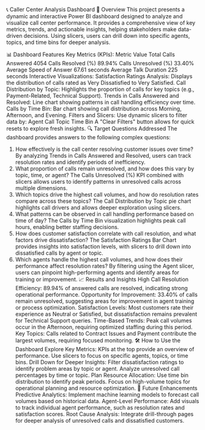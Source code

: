 📞 Caller Center Analysis Dashboard
🚀 Overview
This project presents a dynamic and interactive Power BI dashboard designed to analyze and visualize call center performance. It provides a comprehensive view of key metrics, trends, and actionable insights, helping stakeholders make data-driven decisions. Using slicers, users can drill down into specific agents, topics, and time bins for deeper analysis.

📊 Dashboard Features
Key Metrics (KPIs):
Metric	Value
Total Calls Answered	4054
Calls Resolved (%)	89.94%
Calls Unresolved (%)	33.40%
Average Speed of Answer	67.61 seconds
Average Talk Duration	225 seconds
Interactive Visualizations:
Satisfaction Ratings Analysis:
Displays the distribution of calls rated as Very Dissatisfied to Very Satisfied.
Call Distribution by Topic:
Highlights the proportion of calls for key topics (e.g., Payment-Related, Technical Support).
Trends in Calls Answered and Resolved:
Line chart showing patterns in call handling efficiency over time.
Calls by Time Bin:
Bar chart showing call distribution across Morning, Afternoon, and Evening.
Filters and Slicers:
Use dynamic slicers to filter data by:
Agent
Call Topic
Time Bin
A "Clear Filters" button allows for quick resets to explore fresh insights.
🔍 Target Questions Addressed
The dashboard provides answers to the following complex questions:
1. How effectively is the call center resolving customer issues over time?
By analyzing Trends in Calls Answered and Resolved, users can track resolution rates and identify periods of inefficiency.
2. What proportion of calls remain unresolved, and how does this vary by topic, time, or agent?
The Calls Unresolved (%) KPI combined with slicers allows users to identify patterns in unresolved calls across multiple dimensions.
3. Which topics drive the highest call volumes, and how do resolution rates compare across these topics?
The Call Distribution by Topic pie chart highlights call drivers and allows deeper exploration using slicers.
4. What patterns can be observed in call handling performance based on time of day?
The Calls by Time Bin visualization highlights peak call hours, enabling better staffing decisions.
5. How does customer satisfaction correlate with call resolution, and what factors drive dissatisfaction?
The Satisfaction Ratings Bar Chart provides insights into satisfaction levels, with slicers to drill down into dissatisfied calls by agent or topic.
6. Which agents handle the highest call volumes, and how does their performance affect resolution rates?
By filtering using the Agent slicer, users can pinpoint high-performing agents and identify areas for training or improvement.
📈 Results and Insights
High Call Resolution Efficiency:
89.94% of answered calls are resolved, indicating strong operational performance.
Opportunity for Improvement:
33.40% of calls remain unresolved, suggesting areas for improvement in agent training or process optimization.
Satisfaction Levels:
Most customers rate their experience as Neutral or Satisfied, but dissatisfaction remains prevalent for Technical Support queries.
Time-Based Trends:
Peak call volumes occur in the Afternoon, requiring optimized staffing during this period.
Key Topics:
Calls related to Contract Issues and Payment contribute the largest volumes, requiring focused monitoring.
🛠️ How to Use the Dashboard
Explore Key Metrics:
KPIs at the top provide an overview of performance.
Use slicers to focus on specific agents, topics, or time bins.
Drill Down for Deeper Insights:
Filter dissatisfaction ratings to identify problem areas by topic or agent.
Analyze unresolved call percentages by time or topic.
Plan Resource Allocation:
Use time bin distribution to identify peak periods.
Focus on high-volume topics for operational planning and resource optimization.
🌟 Future Enhancements
Predictive Analytics:
Implement machine learning models to forecast call volumes based on historical data.
Agent-Level Performance:
Add visuals to track individual agent performance, such as resolution rates and satisfaction scores.
Root Cause Analysis:
Integrate drill-through pages for deeper analysis of unresolved calls and dissatisfied customers.
